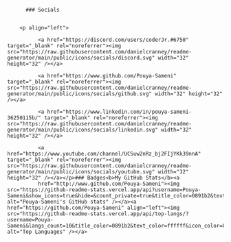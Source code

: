           ### Socials
          
          
        <p align="left">
                  
              <a href="https://discord.com/users/coderJr.#6750" target="_blank" rel="noreferrer"><img src="https://raw.githubusercontent.com/danielcranney/readme-generator/main/public/icons/socials/discord.svg" width="32" height="32" /></a>
                  
              <a href="https://www.github.com/Pouya-Sameni" target="_blank" rel="noreferrer"><img src="https://raw.githubusercontent.com/danielcranney/readme-generator/main/public/icons/socials/github.svg" width="32" height="32" /></a>
                  
              <a href="https://www.linkedin.com/in/pouya-sameni-36250115b/" target="_blank" rel="noreferrer"><img src="https://raw.githubusercontent.com/danielcranney/readme-generator/main/public/icons/socials/linkedin.svg" width="32" height="32" /></a>
                  
              <a href="https://www.youtube.com/channel/UCSuw2nRz_bj2FIjYKk39nnA" target="_blank" rel="noreferrer"><img src="https://raw.githubusercontent.com/danielcranney/readme-generator/main/public/icons/socials/youtube.svg" width="32" height="32" /></a></p>### Badges<b>My GitHub Stats</b><a
              href="http://www.github.com/Pouya-Sameni"><img src="https://github-readme-stats.vercel.app/api?username=Pouya-Sameni&show_icons=true&hide=&count_private=true&title_color=0891b2&text_color=ffffff&icon_color=0891b2&bg_color=1c1917&hide_border=true&show_icons=true" alt="Pouya-Sameni's GitHub stats" /></a><a href="https://github.com/Pouya-Sameni" align="left"><img src="https://github-readme-stats.vercel.app/api/top-langs/?username=Pouya-Sameni&langs_count=10&title_color=0891b2&text_color=ffffff&icon_color=0891b2&bg_color=1c1917&hide_border=true&locale=en&custom_title=Top%20%Languages" alt="Top Languages" /></a>
